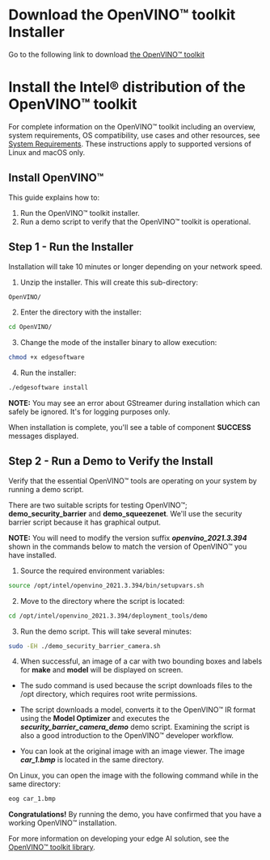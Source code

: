 # Download the OpenVINO™ toolkit Installer
Go to the following link to download [the OpenVINO™ toolkit](https://software.intel.com/content/www/us/en/develop/topics/iot/training/go-to-market-with-openvino.html) 

# Install the Intel® distribution of the OpenVINO™ toolkit

For complete information on the OpenVINO™ toolkit including an overview, system requirements, OS compatibility, use cases and other resources, see [System Requirements](https://software.intel.com/content/www/us/en/develop/tools/openvino-toolkit/system-requirements.html). These instructions apply to supported versions of Linux and macOS only.

## Install OpenVINO™

This guide explains how to:
 
1. Run the OpenVINO™ toolkit installer.
2. Run a demo script to verify that the OpenVINO™ toolkit is operational.

## Step 1 - Run the Installer

Installation will take 10 minutes or longer depending on your network speed.

1. Unzip the installer.  This will create this sub-directory:
  ```sh
  OpenVINO/
  ```
  
 2. Enter the directory with the installer:

 ```sh
 cd OpenVINO/
 ```
3. Change the mode of the installer binary to allow execution:

```sh
chmod +x edgesoftware
```

4. Run the installer:
```sh
./edgesoftware install
```
**NOTE:** You may see an error about GStreamer during installation which can safely be ignored. It's for logging purposes only.

When installation is complete, you'll see a table of component **SUCCESS** messages displayed.

## Step 2 - Run a Demo to Verify the Install

Verify that the essential OpenVINO™ tools are operating on your system by running a demo script.

There are two suitable scripts for testing OpenVINO™; **demo_security_barrier** and **demo_squeezenet**.  We'll use the security barrier script because it has graphical output.

**NOTE:** You will need to modify the version suffix ***openvino_2021.3.394*** shown in the commands below to match the version of OpenVINO™ you have installed.

1. Source the required environment variables:
```sh
source /opt/intel/openvino_2021.3.394/bin/setupvars.sh
```

2. Move to the directory where the script is located:
```sh
cd /opt/intel/openvino_2021.3.394/deployment_tools/demo
```

3. Run the demo script.  This will take several minutes:
```sh
sudo -EH ./demo_security_barrier_camera.sh
```
4. When successful, an image of a car with two bounding boxes and labels for **make** and **model** will be displayed on screen.

* The sudo command is used because the script downloads files to the /opt directory, which requires root write permissions.

* The script downloads a model, converts it to the OpenVINO™ IR format using the **Model Optimizer** and executes the ***security_barrier_camera_demo*** demo script.  Examining the script is also a good introduction to the OpenVINO™ developer workflow.

* You can look at the original image with an image viewer.  The image ***car_1.bmp*** is located in the same directory. 

On Linux, you can open the image with the following command while in the same directory:
```sh
eog car_1.bmp
```

**Congratulations!** By running the demo, you have confirmed that you have a working OpenVINO™ installation.

For more information on developing your edge AI solution, see the [OpenVINO™ toolkit library](https://docs.openvinotoolkit.org/2020.3/index.html).

